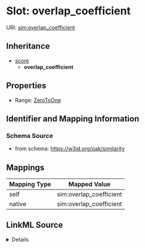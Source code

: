 

# Slot: overlap_coefficient



URI: [sim:overlap_coefficient](https://w3id.org/linkml/similarity/overlap_coefficient)




## Inheritance

* [score](score.md)
    * **overlap_coefficient**









## Properties

* Range: [ZeroToOne](ZeroToOne.md)





## Identifier and Mapping Information







### Schema Source


* from schema: https://w3id.org/oak/similarity




## Mappings

| Mapping Type | Mapped Value |
| ---  | ---  |
| self | sim:overlap_coefficient |
| native | sim:overlap_coefficient |




## LinkML Source

<details>
```yaml
name: overlap_coefficient
from_schema: https://w3id.org/oak/similarity
rank: 1000
is_a: score
alias: overlap_coefficient
range: ZeroToOne

```
</details>